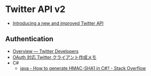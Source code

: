 # Twitter API v2

- [Introducing a new and improved Twitter API](https://blog.twitter.com/developer/en_us/topics/tools/2020/introducing_new_twitter_api.html)

## Authentication
- [Overview — Twitter Developers](https://developer.twitter.com/en/docs/basics/authentication/overview)
- [OAuth 対応 Twitter クライアント作成メモ](https://gist.github.com/0mg/5276918)
- C#
  - [java - How to generate HMAC-SHA1 in C#? - Stack Overflow](https://stackoverflow.com/questions/6067751/how-to-generate-hmac-sha1-in-c)
